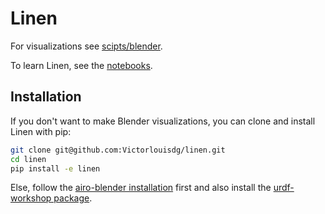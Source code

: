 # Linen

For visualizations see [scipts/blender](scripts/blender/).

To learn Linen, see the [notebooks](notebooks/).

## Installation
If you don't want to make Blender visualizations, you can clone and install Linen with pip:
```bash
git clone git@github.com:Victorlouisdg/linen.git
cd linen
pip install -e linen
```

Else, follow the [airo-blender installation](https://github.com/airo-ugent/airo-blender) first and also install the [urdf-workshop package](https://github.com/Victorlouisdg/urdf-workshop).